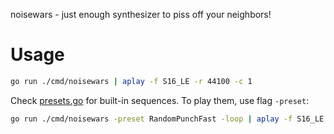 noisewars - just enough synthesizer to piss off your neighbors!

# Usage

```bash
go run ./cmd/noisewars | aplay -f S16_LE -r 44100 -c 1
```

Check [presets.go](./internal/synth/presets.go) for built-in sequences. To play
them, use flag `-preset`:

```bash
go run ./cmd/noisewars -preset RandomPunchFast -loop | aplay -f S16_LE -r 44100 -c 1 -V mono
```

